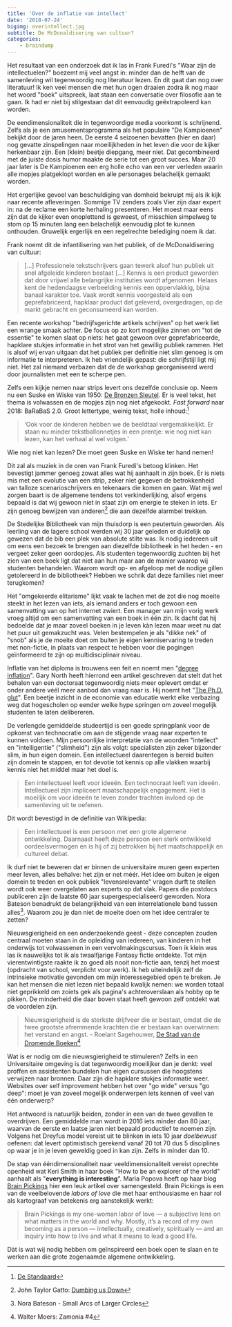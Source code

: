 ```yaml
---
title: 'Over de inflatie van intellect'
date: '2018-07-24'
bigimg: overintellect.jpg
subtitle: De McDonaldisering van cultuur?
categories:
    - braindump
---
```


Het resultaat van een onderzoek dat ik las in Frank Furedi's "Waar zijn de intellectuelen?" boezemt mij veel angst in: minder dan de helft van de samenleving wil tegenwoordig nog literatuur lezen. En dit gaat dan nog over literatuur! Ik ken veel mensen die met hun ogen draaien zodra ik nog maar het woord "boek" uitspreek, laat staan een conversatie over filosofie aan te gaan. Ik had er niet bij stilgestaan dat dit eenvoudig geëxtrapoleerd kan worden. 

De eendimensionaliteit die in tegenwoordige media voorkomt is schrijnend. Zelfs als je een amusementsprogramma als het populaire "De Kampioenen" bekijkt door de jaren heen. De eerste 4 seizoenen bevatten (hier en daar) nog gevatte zinspelingen naar moeilijkheden in het leven die voor de kijker herkenbaar zijn. Een (klein) beetje diepgang, meer niet. Dat gecombineerd met de juiste dosis humor maakte de serie tot een groot succes. Maar 20 jaar later is De Kampioenen een erg holle echo van een ver verleden waarin alle mopjes platgeklopt worden en alle personages belachelijk gemaakt worden. 

Het ergerlijke gevoel van beschuldiging van domheid bekruipt mij als ik kijk naar recente afleveringen. Sommige TV zenders zoals Vier zijn daar expert in: na de reclame een korte herhaling presenteren. Het moest maar eens zijn dat de kijker even onoplettend is geweest, of misschien simpelweg te stom op 15 minuten lang een belachelijk eenvoudig plot te kunnen onthouden. Gruwelijk ergerlijk en een regelrechte belediging noem ik dat. 

Frank noemt dit de infantilisering van het publiek, of de McDonaldisering van cultuur:

> [...] Professionele tekstschrijvers gaan tewerk alsof hun publiek uit snel afgeleide kinderen bestaat [...] Kennis is een product geworden dat door vrijwel alle belangrijke instituties wordt afgenomen. Helaas kent de hedendaagse verbeelding kennis een oppervlakkig, bijna banaal karakter toe. Vaak wordt kennis voorgesteld als een geprefabriceerd, hapklaar product dat geleverd, overgedragen, op de markt gebracht en geconsumeerd kan worden. 

Een recente workshop "bedrijfsgerichte artikels schrijven" op het werk liet een wrange smaak achter. De focus op zo kort mogelijke zinnen om "tot de essentie" te komen slaat op niets: het gaat gewoon over geprefabriceerde, hapklare stukjes informatie in het strot van het gewillig publiek rammen. Het is alsof wij ervan uitgaan dat het publiek per definitie niet slim genoeg is om informatie te interpreteren. Ik heb vriendelijk gepast: die schrijfstijl ligt mij niet. Het zal niemand verbazen dat de de workshop georganiseerd werd door journalisten met een te scherpe pen.

Zelfs een kijkje nemen naar strips levert ons dezelfde conclusie op. Neem nu een Suske en Wiske van 1950: [De Bronzen Sleutel](https://nl.wikipedia.org/wiki/De_bronzen_sleutel). Er is veel tekst, het thema is volwassen en de mopjes zijn nog niet afgekookt. _Fast forward_ naar 2018: BaRaBaS 2.0. Groot lettertype, weinig tekst, holle inhoud:[^1]

> ‘Ook voor de kinderen hebben we de beeldtaal vergemakkelijkt. Er staan nu minder tekstballonnetjes in een prentje: wie nog niet kan lezen, kan het verhaal al wel volgen.’ 

Wie nog niet kan lezen? Die moet geen Suske en Wiske ter hand nemen! 

Dit zal als muziek in de oren van Frank Furedi's betoog klinken. Het bevestigt jammer genoeg zowat alles wat hij aanhaalt in zijn boek. Er is niets mis met een evolutie van een strip, zeker niet gegeven de betrokkenheid van talloze scenarioschrijvers en tekenaars die komen en gaan. Wat mij wel zorgen baart is de algemene tendens tot verkinderlijking, alsof ergens bepaald is dat wij gewoon niet in staat zijn om energie te steken in iets. Er zijn genoeg bewijzen van anderen[^4] die aan dezelfde alarmbel trekken. 

De Stedelijke Bibliotheek van mijn thuisdorp is een peutertuin geworden. Als leerling van de lagere school werden wij 30 jaar geleden er duidelijk op gewezen dat de bib een plek van absolute stilte was. Ik nodig iedereen uit om eens een bezoek te brengen aan diezelfde bibliotheek in het heden - en vergeet zeker geen oordopjes. Als studenten tegenwoordig zuchten bij het zien van een boek ligt dat niet aan hun maar aan de manier waarop wij studenten behandelen. Waarom wordt op- en afgeloop met de nodige gillen getolereerd in de bibliotheek? Hebben we schrik dat deze families niet meer terugkomen? 

Het "omgekeerde elitarisme" lijkt vaak te lachen met de zot die nog moeite steekt in het lezen van iets, als iemand anders er toch gewoon een samenvatting van op het internet zwiert. Een manager van mijn vorig werk vroeg altijd om een samenvatting van een boek in één zin. Ik dacht dat hij bedoelde dat je maar zoveel boeken in je leven kàn lezen maar weet nu dat het puur uit gemakzucht was. Velen bestempelen je als "dikke nek" of "snob" als je de moeite doet om buiten je eigen kenniservaring te treden met non-fictie, in plaats van respect te hebben voor die pogingen geïnformeerd te zijn op multidisciplinair niveau. 

Inflatie van het diploma is trouwens een feit en noemt men "[degree inflation](https://en.wikipedia.org/wiki/Credentialism_and_educational_inflation)". Gary North heeft hierrond een artikel geschreven dat stelt dat het behalen van een doctoraat tegenwoordig niets meer oplevert omdat er onder andere véél meer aanbod dan vraag naar is. Hij noemt het "[The Ph.D. glut](https://www.lewrockwell.com/2006/01/gary-north/the-phd-glut/)". Een beetje inzicht in de economie van educatie werkt elke verbazing weg dat hogescholen op eender welke hype springen om zoveel mogelijk studenten te laten delibereren.

De verlengde gemiddelde studeertijd is een goede springplank voor de opkomst van technocratie om aan de stijgende vraag naar experten te kunnen voldoen. Mijn persoonlijke interpretatie van de woorden "intellect" en "intelligentie" ("slimheid") zijn als volgt: specialisten zijn zeker bijzonder slim, in hun eigen domein. Een intellectueel daarentegen is bereid buiten zijn domein te stappen, en tot devotie tot kennis op alle vlakken waarbij kennis niet het middel maar het doel is. 

> Een intellectueel leeft voor ideeën. Een technocraat leeft van ideeën. Intellectueel zijn impliceert maatschappelijk engagement. Het is moeilijk om voor ideeën te leven zonder trachten invloed op de samenleving uit te oefenen. 

Dit wordt bevestigd in de definitie van Wikipedia:

> Een intellectueel is een persoon met een grote algemene ontwikkeling. Daarnaast heeft deze persoon een sterk ontwikkeld oordeelsvermogen en is hij of zij betrokken bij het maatschappelijk en cultureel debat.

Ik durf niet te beweren dat er binnen de universitaire muren geen experten meer leven, alles behalve: het zijn er net méér. Het idee om buiten je eigen domein te treden en ook publiek "levensrelevante" vragen durft te stellen wordt ook weer overgelaten aan experts op dat vlak. Papers die postdocs publiceren zijn de laatste 60 jaar supergespecialiseerd geworden. Nora Bateson benadrukt de belangrijkheid van een interrelationele band tussen alles[^2]. Waarom zou je dan niet de moeite doen om het idee centraler te zetten? 

Nieuwsgierigheid en een onderzoekende geest - deze concepten zouden centraal moeten staan in de opleiding van iedereen, van kinderen in het onderwijs tot volwassenen in een vervolmakingscursus. Toen ik klein was las ik nauwelijks tot ik als twaalfjarige Fantasy fictie ontdekte. Tot mijn vierentwintigste raakte ik zo goed als nooit non-fictie aan, tenzij het moest (opdracht van school, verplicht voor werk). Ik heb uiteindelijk zelf de intrinsieke motivatie gevonden om mijn interessegebied open te breken. Je kan het mensen die niet lezen niet bepaald kwalijk nemen: we worden totaal niet geprikkeld om zoiets gek als pagina's achteroverslaan als hobby op te pikken. De minderheid die daar boven staat heeft gewoon zelf ontdekt wat de voordelen zijn. 

> Nieuwsgierigheid is de sterkste drijfveer die er bestaat, omdat die de twee grootste afremmende krachten die er bestaan kan overwinnen: het verstand en angst. - Roelant Sagehouwer, [De Stad van de Dromende Boeken](https://www.goodreads.com/book/show/6703129-de-stad-van-de-dromende-boeken?ac=1&from_search=true)[^3]

Wat is er nodig om die nieuwsgierigheid te stimuleren? Zelfs in een Universitaire omgeving is dat tegenwoordig moeilijker dan je denkt: veel proffen en assistenten bundelen hun eigen cursussen die hoogstens verwijzen naar bronnen. Daar zijn die hapklare stukjes informatie weer. Websites over self improvement hebben het over "go wide" versus "go deep": moet je van zoveel mogelijk onderwerpen iets kennen of veel van één onderwerp? 

Het antwoord is natuurlijk beiden, zonder in een van de twee gevallen te overdrijven. Een gemiddelde man wordt in 2016 iets minder dan 80 jaar, waarvan de eerste en laatse jaren niet bepaald productief te noemen zijn. Volgens het Dreyfus model vereist uit te blinken in iets 10 jaar _doelbewust_ oefenen: dat levert optimistisch gerekend vanaf 20 tot 70 dus 5 disciplines op waar je in je leven geweldig goed in kan zijn. Zelfs in minder dan 10.

De stap van ééndimensionaliteit naar veeldimensionaliteit vereist oprechte openheid wat Keri Smith in haar boek "How to be an explorer of the world" aanhaalt als "**everything is interesting**". Maria Popova heeft op haar blog [Brain Pickings](https://www.brainpickings.org/2012/08/24/how-to-be-an-explorer-of-the-world-keri-smith/) hier een leuk artikel over samengesteld. Brain Pickings is een van de veelbelovende _labors of love_ die met haar enthousiasme en haar rol als kartograaf van betekenis erg aanstekelijk werkt:

> Brain Pickings is my one-woman labor of love — a subjective lens on what matters in the world and why. Mostly, it’s a record of my own becoming as a person — intellectually, creatively, spiritually — and an inquiry into how to live and what it means to lead a good life.

Dàt is wat wij nodig hebben om geïnspireerd een boek open te slaan en te werken aan die grote zogenaamde algemene ontwikkeling. 

[^1]: [De Standaard](http://www.standaard.be/cnt/dmf02072007_096)
[^2]: Nora Bateson - Small Arcs of Larger Circles
[^3]: Walter Moers: Zamonia #4
[^4]: John Taylor Gatto: [Dumbing us Down](https://en.wikipedia.org/wiki/Dumbing_down)